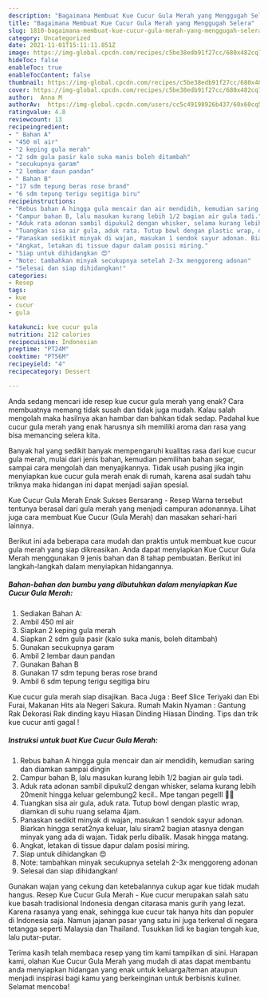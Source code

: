 ```yaml
---
description: "Bagaimana Membuat Kue Cucur Gula Merah yang Menggugah Selera"
title: "Bagaimana Membuat Kue Cucur Gula Merah yang Menggugah Selera"
slug: 1810-bagaimana-membuat-kue-cucur-gula-merah-yang-menggugah-selera
category: Uncategorized
date: 2021-11-01T15:11:11.851Z
image: https://img-global.cpcdn.com/recipes/c5be38edb91f27cc/680x482cq70/kue-cucur-gula-merah-foto-resep-utama.jpg
hideToc: false
enableToc: true
enableTocContent: false
thumbnail: https://img-global.cpcdn.com/recipes/c5be38edb91f27cc/680x482cq70/kue-cucur-gula-merah-foto-resep-utama.jpg
cover: https://img-global.cpcdn.com/recipes/c5be38edb91f27cc/680x482cq70/kue-cucur-gula-merah-foto-resep-utama.jpg
author:  Anna M
authorAv:  https://img-global.cpcdn.com/users/cc5c49198926b437/60x60cq50/avatar.jpg
ratingvalue: 4.8
reviewcount: 13
recipeingredient:
- " Bahan A"
- "450 ml air"
- "2 keping gula merah"
- "2 sdm gula pasir kalo suka manis boleh ditambah"
- "secukupnya garam"
- "2 lembar daun pandan"
- " Bahan B"
- "17 sdm tepung beras rose brand"
- "6 sdm tepung terigu segitiga biru"
recipeinstructions:
- "Rebus bahan A hingga gula mencair dan air mendidih, kemudian saring dan diamkan sampai dingin"
- "Campur bahan B, lalu masukan kurang lebih 1/2 bagian air gula tadi."
- "Aduk rata adonan sambil dipukul2 dengan whisker, selama kurang lebih 20menit hingga keluar gelembung2 kecil.. Mpe tangan pegelll 💪💪"
- "Tuangkan sisa air gula, aduk rata. Tutup bowl dengan plastic wrap, diamkan di suhu ruang selama 4jam."
- "Panaskan sedikit minyak di wajan, masukan 1 sendok sayur adonan. Biarkan hingga serat2nya keluar, lalu siram2 bagian atasnya dengan minyak yang ada di wajan. Tidak perlu dibalik. Masak hingga matang."
- "Angkat, letakan di tissue dapur dalam posisi miring."
- "Siap untuk dihidangkan 😍"
- "Note: tambahkan minyak secukupnya setelah 2-3x menggoreng adonan"
- "Selesai dan siap dihidangkan!"
categories:
- Resep
tags:
- kue
- cucur
- gula

katakunci: kue cucur gula 
nutrition: 212 calories
recipecuisine: Indonesian
preptime: "PT24M"
cooktime: "PT56M"
recipeyield: "4"
recipecategory: Dessert

---
```



Anda sedang mencari ide resep kue cucur gula merah yang enak? Cara membuatnya memang tidak susah dan tidak juga mudah. Kalau salah mengolah maka hasilnya akan hambar dan bahkan tidak sedap. Padahal kue cucur gula merah yang enak harusnya sih memiliki aroma dan rasa yang bisa memancing selera kita.


Banyak hal yang sedikit banyak mempengaruhi kualitas rasa dari kue cucur gula merah, mulai dari jenis bahan, kemudian pemilihan bahan segar, sampai cara mengolah dan menyajikannya. Tidak usah pusing jika ingin menyiapkan kue cucur gula merah enak di rumah, karena asal sudah tahu triknya maka hidangan ini dapat menjadi sajian spesial.

Kue Cucur Gula Merah Enak Sukses Bersarang - Resep Warna tersebut tentunya berasal dari gula merah yang menjadi campuran adonannya. Lihat juga cara membuat Kue Cucur (Gula Merah) dan masakan sehari-hari lainnya.


Berikut ini ada beberapa cara mudah dan praktis untuk membuat kue cucur gula merah yang siap dikreasikan. Anda dapat menyiapkan Kue Cucur Gula Merah menggunakan 9 jenis bahan dan 8 tahap pembuatan. Berikut ini langkah-langkah dalam menyiapkan hidangannya.

<!--inarticleads1-->

##### Bahan-bahan dan bumbu yang dibutuhkan dalam menyiapkan Kue Cucur Gula Merah:

1. Sediakan  Bahan A:
1. Ambil 450 ml air
1. Siapkan 2 keping gula merah
1. Siapkan 2 sdm gula pasir (kalo suka manis, boleh ditambah)
1. Gunakan secukupnya garam
1. Ambil 2 lembar daun pandan
1. Gunakan  Bahan B
1. Gunakan 17 sdm tepung beras rose brand
1. Ambil 6 sdm tepung terigu segitiga biru


Kue cucur gula merah siap disajikan. Baca Juga : Beef Slice Teriyaki dan Ebi Furai, Makanan Hits ala Negeri Sakura. Rumah Makin Nyaman : Gantung Rak Dekorasi Rak dinding kayu Hiasan Dinding Hiasan Dinding. Tips dan trik kue cucur anti gagal ! 

<!--inarticleads2-->

##### Instruksi untuk buat Kue Cucur Gula Merah:

1. Rebus bahan A hingga gula mencair dan air mendidih, kemudian saring dan diamkan sampai dingin
1. Campur bahan B, lalu masukan kurang lebih 1/2 bagian air gula tadi.
1. Aduk rata adonan sambil dipukul2 dengan whisker, selama kurang lebih 20menit hingga keluar gelembung2 kecil.. Mpe tangan pegelll 💪💪
1. Tuangkan sisa air gula, aduk rata. Tutup bowl dengan plastic wrap, diamkan di suhu ruang selama 4jam.
1. Panaskan sedikit minyak di wajan, masukan 1 sendok sayur adonan. Biarkan hingga serat2nya keluar, lalu siram2 bagian atasnya dengan minyak yang ada di wajan. Tidak perlu dibalik. Masak hingga matang.
1. Angkat, letakan di tissue dapur dalam posisi miring.
1. Siap untuk dihidangkan 😍
1. Note: tambahkan minyak secukupnya setelah 2-3x menggoreng adonan
1. Selesai dan siap dihidangkan!

Gunakan wajan yang cekung dan ketebalannya cukup agar kue tidak mudah hangus. Resep Kue Cucur Gula Merah - Kue cucur merupakan salah satu kue basah tradisional Indonesia dengan citarasa manis gurih yang lezat. Karena rasanya yang enak, sehingga kue cucur tak hanya hits dan populer di Indonesia saja. Namun jajanan pasar yang satu ini juga terkenal di negara tetangga seperti Malaysia dan Thailand. Tusukkan lidi ke bagian tengah kue, lalu putar-putar. 

Terima kasih telah membaca resep yang tim kami tampilkan di sini. Harapan kami, olahan Kue Cucur Gula Merah yang mudah di atas dapat membantu anda menyiapkan hidangan yang enak untuk keluarga/teman ataupun menjadi inspirasi bagi kamu yang berkeinginan untuk berbisnis kuliner. Selamat mencoba!
